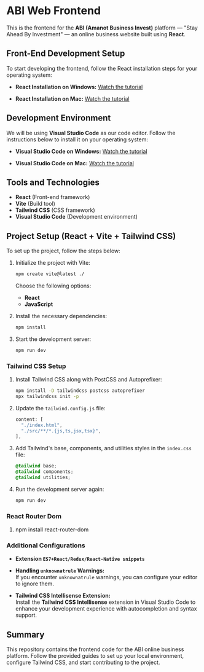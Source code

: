 # ABI Web Frontend

This is the frontend for the **ABI (Amanot Business Invest)** platform — "Stay Ahead By Investment" — an online business website built using **React**.

## Front-End Development Setup

To start developing the frontend, follow the React installation steps for your operating system:

- **React Installation on Windows:**
  [Watch the tutorial](https://youtu.be/yOAZDymGWVw?si=L5nDHh1hgiIUE_Nb)

- **React Installation on Mac:**
  [Watch the tutorial](https://youtu.be/UzNCh7x1wKw?si=ClcyfYoGfYmuALAE)

## Development Environment

We will be using **Visual Studio Code** as our code editor. Follow the instructions below to install it on your operating system:

- **Visual Studio Code on Windows:**
  [Watch the tutorial](https://youtu.be/CPmQwlycfGI?si=_2vqavNmYJbiDxb6)

- **Visual Studio Code on Mac:**
  [Watch the tutorial](https://youtu.be/w0xBQHKjoGo?si=ugxIb5AgoBwMInMN)

## Tools and Technologies
- **React** (Front-end framework)
- **Vite** (Build tool)
- **Tailwind CSS** (CSS framework)
- **Visual Studio Code** (Development environment)

## Project Setup (React + Vite + Tailwind CSS)

To set up the project, follow the steps below:

1. Initialize the project with Vite:
    ```bash
    npm create vite@latest ./
    ```
    Choose the following options:
    - **React**
    - **JavaScript**

2. Install the necessary dependencies:
    ```bash
    npm install
    ```

3. Start the development server:
    ```bash
    npm run dev
    ```

### Tailwind CSS Setup

1. Install Tailwind CSS along with PostCSS and Autoprefixer:
    ```bash
    npm install -D tailwindcss postcss autoprefixer
    npx tailwindcss init -p
    ```

2. Update the `tailwind.config.js` file:
    ```js
    content: [
      "./index.html",
      "./src/**/*.{js,ts,jsx,tsx}",
    ],
    ```

3. Add Tailwind's base, components, and utilities styles in the `index.css` file:
    ```css
    @tailwind base;
    @tailwind components;
    @tailwind utilities;
    ```

4. Run the development server again:
    ```bash
    npm run dev
    ```
### React Router Dom

1. npm install react-router-dom

### Additional Configurations

- **Extension `ES7+React/Redux/React-Native snippets`**

- **Handling `unknownatrule` Warnings:**  
  If you encounter `unknownatrule` warnings, you can configure your editor to ignore them.
  
- **Tailwind CSS Intellisense Extension:**  
  Install the **Tailwind CSS Intellisense** extension in Visual Studio Code to enhance your development experience with autocompletion and syntax support.

## Summary

This repository contains the frontend code for the ABI online business platform. Follow the provided guides to set up your local environment, configure Tailwind CSS, and start contributing to the project.
